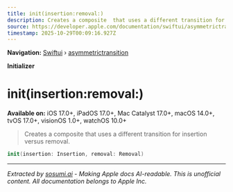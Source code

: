 ```yaml
---
title: init(insertion:removal:)
description: Creates a composite  that uses a different transition for insertion versus removal.
source: https://developer.apple.com/documentation/swiftui/asymmetrictransition/init(insertion:removal:)
timestamp: 2025-10-29T00:09:16.927Z
---
```


**Navigation:** [Swiftui](/documentation/swiftui) › [asymmetrictransition](/documentation/swiftui/asymmetrictransition)

**Initializer**

# init(insertion:removal:)

**Available on:** iOS 17.0+, iPadOS 17.0+, Mac Catalyst 17.0+, macOS 14.0+, tvOS 17.0+, visionOS 1.0+, watchOS 10.0+

> Creates a composite  that uses a different transition for insertion versus removal.

```swift
init(insertion: Insertion, removal: Removal)
```

---

*Extracted by [sosumi.ai](https://sosumi.ai) - Making Apple docs AI-readable.*
*This is unofficial content. All documentation belongs to Apple Inc.*
